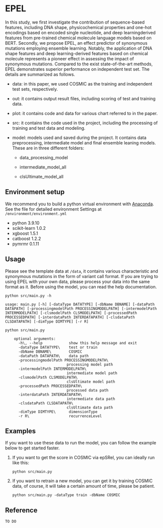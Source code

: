 # EPEL
In this study, we first investigate the contribution of sequence-based features, including DNA shape, physicochemical properties and one-hot encodings based on encoded single nucleotide, and deep learningderived features from pre-trained chemical molecule language models based on BERT. Secondly, we propose EPEL, an effect predictor of synonymous mutations employing ensemble learning. Notably, the application of DNA shape features and deep learning-derived features based on chemical molecule represents a pioneer effect in assessing the impact of synonymous mutations. Compared to the exist state-of-the-art methods, EPEL demonstrates superior performance on independent test set. The details are summarized as follows. 

* data: in this paper, we used COSMIC as the training and independent test sets, respectively.

* out: it contains output result files, including scoring of test and training data.

* plot: it contains code and data for various chart referred to in the paper.

* src: it contains the code used in the project, including the processing of training and test data and modeling.

* model: models used and saved during the project. It contains data preprocessing, intermediate model and final ensemble leaning models. These are in three different folders:

  * data_processing_model

  * intermediate_model_all

  * clsUltimate_model_all

    

## Environment setup
We recommend you to build a python virtual environment with [Anaconda](https://docs.anaconda.com/anaconda/). See the file for detailed environment Settings at  `/environment/environment.yml`

* python 3.9.10
* scikit-learn 1.0.2
* xgboost  1.5.1
* catboost  1.2.2
* pymrmr  0.1.11

## Usage

Please see the template data at `/data`, it contains various characteristic and synonymous mutations in the form of variant call format. If you are trying to using EPEL with your own data, please process your data into the same format as it. Before using the model, you can read the help documentation.

```
python src/main.py -h

usage: main.py [-h] [-dataType DATATYPE] [-dbName DBNAME] [-dataPath DATAPATH] [-processingmodelPath PROCESSINGMODELPATH] [-intermodelPath INTERMODELPATH] [-clsmodelPath CLSMODELPATH] [-processedPath PROCESSEDPATH] [-interdataPath INTERDATAPATH] [-clsdataPath CLSDATAPATH] [-dimType DIMTYPE] [-r R]
```



```
python src/main.py 

    optional arguments:
      -h\, --help            show this help message and exit
      -dataType DATATYPE\    test or train
      -dbName DBNAME\        COSMIC
      -dataPath DATAPATH\    data path
      -processingmodelPath PROCESSINGMODELPATH\
                            processing model path
      -intermodelPath INTERMODELPATH\
                            intermediate model path
      -clsmodelPath CLSMODELPATH\
                            clsUltimate model path
      -processedPath PROCESSEDPATH\
                            processed data path
      -interdataPath INTERDATAPATH\
                            intermediate data path
      -clsdataPath CLSDATAPATH\
                            clsUltimate data path
      -dimType DIMTYPE\      dimensionType
      -r R\                  recurrenceLevel

```

## Examples

If you want to use these data to run the model, you can follow the example below to get started faster.

1. If you want to get the score in COSMIC via epSRel, you can ideally run like this:

   ```
   python src/main.py
   ```

2. If you want to retrain a new model, you can get it by training COSMIC data, of course, it will take a certain amount of time, please be patient.

   ```
   python src/main.py -dataType train -dbName COSMIC
   ```

## Reference

```
TO DO
```


